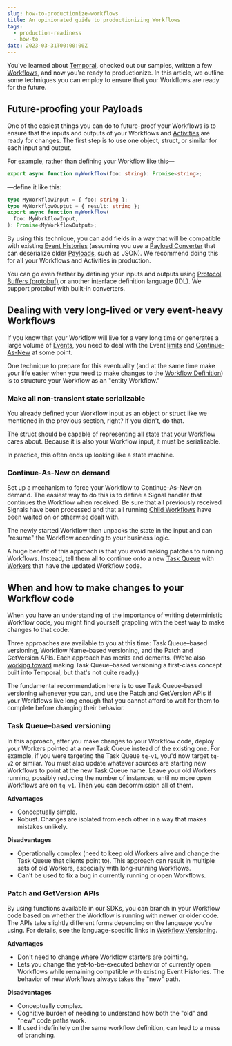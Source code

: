 ```yaml
---
slug: how-to-productionize-workflows
title: An opinionated guide to productionizing Workflows
tags:
  - production-readiness
  - how-to
date: 2023-03-31T00:00:00Z
---
```


You've learned about [Temporal](/concepts/what-is-temporal), checked out our samples, written a few [Workflows](/concepts/what-is-a-workflow), and now you're ready to productionize.
In this article, we outline some techniques you can employ to ensure that your Workflows are ready for the future.

## Future-proofing your Payloads

One of the easiest things you can do to future-proof your Workflows is to ensure that the inputs and outputs of your Workflows and [Activities](/concepts/what-is-an-activity) are ready for changes.
The first step is to use one object, struct, or similar for each input and output.

For example, rather than defining your Workflow like this—

```typescript
export async function myWorkflow(foo: string): Promise<string>;
```

—define it like this:

```typescript
type MyWorkflowInput = { foo: string };
type MyWorkflowOuptut = { result: string };
export async function myWorkflow(
  foo: MyWorkflowInput,
): Promise<MyWorkflowOutput>;
```

By using this technique, you can add fields in a way that will be compatible with existing [Event Histories](/concepts/what-is-an-event-history) (assuming you use a [Payload Converter](/concepts/what-is-a-payload-converter) that can deserialize older [Payloads](/concepts/what-is-a-payload), such as JSON).
We recommend doing this for all your Workflows and Activities in production.

You can go even farther by defining your inputs and outputs using [Protocol Buffers (protobuf)](https://protobuf.dev/) or another interface definition language (IDL).
We support protobuf with built-in converters.

## Dealing with very long-lived or very event-heavy Workflows

If you know that your Workflow will live for a very long time or generates a large volume of [Events](/concepts/what-is-an-event), you need to deal with the Event [limits](/workflows#limits) and [Continue-As-New](/concepts/what-is-continue-as-new) at some point.

One technique to prepare for this eventuality (and at the same time make your life easier when you need to make changes to the [Workflow Definition](/concepts/what-is-a-workflow-definition)) is to structure your Workflow as an "entity Workflow."

### Make all non-transient state serializable

You already defined your Workflow input as an object or struct like we mentioned in the previous section, right?
If you didn't, do that.

The struct should be capable of representing all state that your Workflow cares about.
Because it is also your Workflow input, it must be serializable.

In practice, this often ends up looking like a state machine.

### Continue-As-New on demand

Set up a mechanism to force your Workflow to Continue-As-New on demand.
The easiest way to do this is to define a Signal handler that continues the Workflow when received.
Be sure that all previously received Signals have been processed and that all running [Child Workflows](/concepts/what-is-a-child-workflow) have been waited on or otherwise dealt with.

The newly started Workflow then unpacks the state in the input and can "resume" the Workflow according to your business logic.

A huge benefit of this approach is that you avoid making patches to running Workflows.
Instead, tell them all to continue onto a new [Task Queue](/concepts/what-is-a-task-queue) with [Workers](/concepts/what-is-a-worker) that have the updated Workflow code.

## When and how to make changes to your Workflow code

When you have an understanding of the importance of writing deterministic Workflow code, you might find yourself grappling with the best way to make changes to that code.

Three approaches are available to you at this time: Task Queue–based versioning, Workflow Name–based versioning, and the Patch and GetVersion APIs.
Each approach has merits and demerits.
(We're also [working toward](https://github.com/temporalio/proposals/blob/master/versioning/worker-versions.md) making Task Queue–based versioning a first-class concept built into Temporal, but that's not quite ready.)

The fundamental recommendation here is to use Task Queue–based versioning whenever you can, and use the Patch and GetVersion APIs if your Workflows live long enough that you cannot afford to wait for them to complete before changing their behavior.

### Task Queue–based versioning

In this approach, after you make changes to your Workflow code, deploy your Workers pointed at a new Task Queue instead of the existing one.
For example, if you were targeting the Task Queue `tq-v1`, you'd now target `tq-v2` or similar.
You must also update whatever sources are starting new Workflows to point at the new Task Queue name.
Leave your old Workers running, possibly reducing the number of instances, until no more open Workflows are on `tq-v1`.
Then you can decommission all of them.

**Advantages**

- Conceptually simple.
- Robust.
  Changes are isolated from each other in a way that makes mistakes unlikely.

**Disadvantages**

- Operationally complex (need to keep old Workers alive and change the Task Queue that clients point to).
  This approach can result in multiple sets of old Workers, especially with long-running Workflows.
- Can't be used to fix a bug in currently running or open Workflows.

### Patch and GetVersion APIs

By using functions available in our SDKs, you can branch in your Workflow code based on whether the Workflow is running with newer or older code.
The APIs take slightly different forms depending on the language you're using.
For details, see the language-specific links in [Workflow Versioning](/workflows#workflow-versioning).

**Advantages**

- Don't need to change where Workflow starters are pointing.
- Lets you change the yet-to-be-executed behavior of currently open Workflows while remaining compatible with existing Event Histories.
  The behavior of new Workflows always takes the "new" path.

**Disadvantages**

- Conceptually complex.
- Cognitive burden of needing to understand how both the "old" and "new" code paths work.
- If used indefinitely on the same workflow definition, can lead to a mess of branching.

